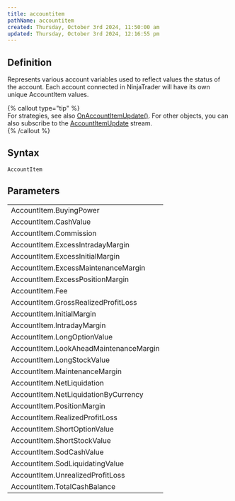 ```yaml
---
title: accountitem
pathName: accountitem
created: Thursday, October 3rd 2024, 11:50:00 am
updated: Thursday, October 3rd 2024, 12:16:55 pm
---
```


## Definition

Represents various account variables used to reflect values the status of the account. Each account connected in NinjaTrader will have its own unique AccountItem values.

{% callout type="tip" %}  
For strategies, see also [OnAccountItemUpdate()](onaccountitemupdate.htm). For other objects, you can also subscribe to the [AccountItemUpdate](accountitemupdate.htm) stream.  
{% /callout %}

## Syntax

`AccountItem`

## Parameters

|  |
| --- |
| AccountItem.BuyingPower |
| AccountItem.CashValue |
| AccountItem.Commission |
| AccountItem.ExcessIntradayMargin |
| AccountItem.ExcessInitialMargin |
| AccountItem.ExcessMaintenanceMargin |
| AccountItem.ExcessPositionMargin |
| AccountItem.Fee |
| AccountItem.GrossRealizedProfitLoss |
| AccountItem.InitialMargin |
| AccountItem.IntradayMargin |
| AccountItem.LongOptionValue |
| AccountItem.LookAheadMaintenanceMargin |
| AccountItem.LongStockValue |
| AccountItem.MaintenanceMargin |
| AccountItem.NetLiquidation |
| AccountItem.NetLiquidationByCurrency |
| AccountItem.PositionMargin |
| AccountItem.RealizedProfitLoss |
| AccountItem.ShortOptionValue |
| AccountItem.ShortStockValue |
| AccountItem.SodCashValue |
| AccountItem.SodLiquidatingValue |
| AccountItem.UnrealizedProfitLoss |
| AccountItem.TotalCashBalance |
